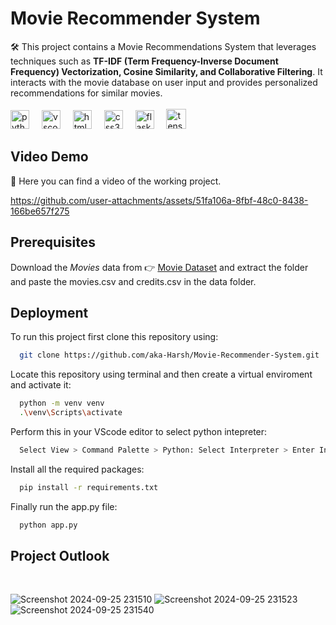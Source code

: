 # Movie Recommender System 

🛠️ This project contains a Movie Recommendations System that leverages techniques such as **TF-IDF (Term Frequency-Inverse Document Frequency) Vectorization, Cosine Similarity, and Collaborative Filtering**. It interacts with the movie database on user input and provides personalized recommendations for similar movies. <br>
<br><img src="https://cdn.jsdelivr.net/gh/devicons/devicon/icons/python/python-original.svg" height="30" alt="python logo"  />
<img width="12" />
<img src="https://cdn.jsdelivr.net/gh/devicons/devicon/icons/vscode/vscode-original.svg" height="30" alt="vscode logo"  />
<img width="12" />
<img src="https://cdn.jsdelivr.net/gh/devicons/devicon/icons/html5/html5-original.svg" height="30" alt="html5 logo"  />
<img width="12" />
<img src="https://cdn.jsdelivr.net/gh/devicons/devicon/icons/css3/css3-original.svg" height="30" alt="css3 logo"  />
<img width="12" />
<img src="https://www.pngfind.com/pngs/m/128-1286693_flask-framework-logo-svg-hd-png-download.png" height="30" alt="flask logo"  />
<img width="12" />
<img src="https://upload.wikimedia.org/wikipedia/commons/thumb/7/73/Microsoft_Excel_2013-2019_logo.svg/1200px-Microsoft_Excel_2013-2019_logo.svg.png" height="32" alt="tensorflow logo"  />

## Video Demo
🎥 Here you can find a video of the working project.

https://github.com/user-attachments/assets/51fa106a-8fbf-48c0-8438-166be657f275


## Prerequisites

Download the *Movies* data from 👉 [Movie Dataset](https://www.youtube.com/redirect?event=video_description&redir_token=QUFFLUhqa3lmYVhyQjhqekgwWEFsQ3kyc284TTFzODh6Z3xBQ3Jtc0tsOC1WX3NtYzZtUkoyWmhoTl8xVnNOUDRDVnFIVF9RRTNXOGY4MlExZThwUS11c2h4cUg4S3E3cUxHb1lmV2pjRklRcHZKbDd3bjRUQUtLd1ZpUm1VX2FLYjRDVEExNTFTdklmYzN3aTFWTHdVcmtldw&q=https%3A%2F%2Ffiles.grouplens.org%2Fdatasets%2Fmovielens%2Fml-25m.zip&v=eyEabQRBMQA) and extract the folder and paste the movies.csv and credits.csv in the data folder.



## Deployment

To run this project first clone this repository using:

```bash
  git clone https://github.com/aka-Harsh/Movie-Recommender-System.git
```
Locate this repository using terminal and then create a virtual enviroment and activate it:

```bash
  python -m venv venv
  .\venv\Scripts\activate
```
Perform this in your VScode editor to select python intepreter:
```bash
  Select View > Command Palette > Python: Select Interpreter > Enter Interpreter path > venv > Script > python.exe
```

Install all the required packages:
```bash
  pip install -r requirements.txt
```

Finally run the app.py file:
```bash
  python app.py
```


## Project Outlook
<br>

![Screenshot 2024-09-25 231510](https://github.com/user-attachments/assets/599fab5c-66ca-4b23-8cb5-ee1eba20f03f)
![Screenshot 2024-09-25 231523](https://github.com/user-attachments/assets/a023f768-897a-4b43-b676-ea186e492b0c)
![Screenshot 2024-09-25 231540](https://github.com/user-attachments/assets/6dd596e5-1295-4cd9-b87d-c43a88b7ca22)
